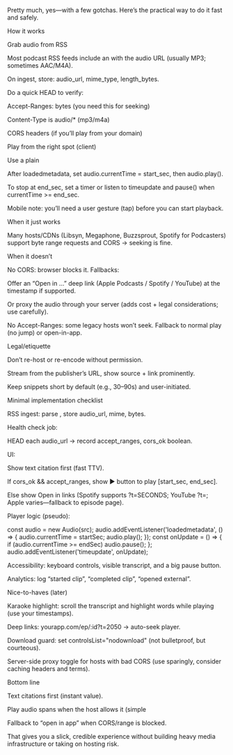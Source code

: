Pretty much, yes—with a few gotchas. Here’s the practical way to do it fast and safely.

How it works

Grab audio from RSS

Most podcast RSS feeds include an <enclosure> with the audio URL (usually MP3; sometimes AAC/M4A).

On ingest, store: audio_url, mime_type, length_bytes.

Do a quick HEAD to verify:

Accept-Ranges: bytes (you need this for seeking)

Content-Type is audio/* (mp3/m4a)

CORS headers (if you’ll play from your domain)

Play from the right spot (client)

Use a plain <audio> element.

After loadedmetadata, set audio.currentTime = start_sec, then audio.play().

To stop at end_sec, set a timer or listen to timeupdate and pause() when currentTime >= end_sec.

Mobile note: you’ll need a user gesture (tap) before you can start playback.

When it just works

Many hosts/CDNs (Libsyn, Megaphone, Buzzsprout, Spotify for Podcasters) support byte range requests and CORS → seeking is fine.

When it doesn’t

No CORS: browser blocks it. Fallbacks:

Offer an “Open in …” deep link (Apple Podcasts / Spotify / YouTube) at the timestamp if supported.

Or proxy the audio through your server (adds cost + legal considerations; use carefully).

No Accept-Ranges: some legacy hosts won’t seek. Fallback to normal play (no jump) or open-in-app.

Legal/etiquette

Don’t re-host or re-encode without permission.

Stream from the publisher’s URL, show source + link prominently.

Keep snippets short by default (e.g., 30–90s) and user-initiated.

Minimal implementation checklist

RSS ingest: parse <enclosure>, store audio_url, mime, bytes.

Health check job:

HEAD each audio_url → record accept_ranges, cors_ok boolean.

UI:

Show text citation first (fast TTV).

If cors_ok && accept_ranges, show ▶️ button to play [start_sec, end_sec].

Else show Open in links (Spotify supports ?t=SECONDS; YouTube ?t=; Apple varies—fallback to episode page).

Player logic (pseudo):

const audio = new Audio(src);
audio.addEventListener('loadedmetadata', () => {
  audio.currentTime = startSec;
  audio.play();
});
const onUpdate = () => {
  if (audio.currentTime >= endSec) audio.pause();
};
audio.addEventListener('timeupdate', onUpdate);


Accessibility: keyboard controls, visible transcript, and a big pause button.

Analytics: log “started clip”, “completed clip”, “opened external”.

Nice-to-haves (later)

Karaoke highlight: scroll the transcript and highlight words while playing (use your timestamps).

Deep links: yourapp.com/ep/:id?t=2050 → auto-seek player.

Download guard: set controlsList="nodownload" (not bulletproof, but courteous).

Server-side proxy toggle for hosts with bad CORS (use sparingly, consider caching headers and terms).

Bottom line

Text citations first (instant value).

Play audio spans when the host allows it (simple <audio> + seek).

Fallback to “open in app” when CORS/range is blocked.

That gives you a slick, credible experience without building heavy media infrastructure or taking on hosting risk.

